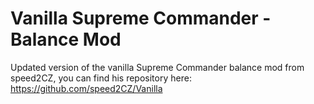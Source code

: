 # Vanilla Supreme Commander - Balance Mod
Updated version of the vanilla Supreme Commander balance mod from speed2CZ, you can find his repository here: https://github.com/speed2CZ/Vanilla
